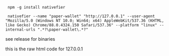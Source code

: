 ```
 npm -g install nativefier

 nativefier --name "paper-wallet" "http://127.0.0.1" --user-agent "Mozilla/5.0 (Windows NT 10.0; Win64; x64) AppleWebKit/537.36 (KHTML, like Gecko) Chrome/88.0.4324.150 Safari/537.36" --platform "linux" --internal-urls ".*?\paper-wallet\.*?"
```


see release for binaries

this is the raw html code for 127.0.0.1
